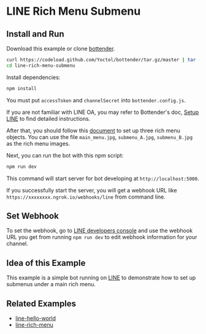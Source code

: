 # LINE Rich Menu Submenu

## Install and Run

Download this example or clone [bottender](https://github.com/Yoctol/bottender).

```sh
curl https://codeload.github.com/Yoctol/bottender/tar.gz/master | tar -xz --strip=2 bottender-master/examples/line-rich-menu-submenu
cd line-rich-menu-submenu
```

Install dependencies:

```sh
npm install
```

You must put `accessToken` and `channelSecret` into `bottender.config.js`.

If you are not familiar with LINE OA, you may refer to Bottender's doc, [Setup LINE](https://bottender.js.org/docs/channel-line-setup) to find detailed instructions.

After that, you should follow this [document](https://bottender.js.org/docs/channel-line-rich-menu#set-up-submenu) to set up three rich menu objects. You can use the file `main_menu.jpg`, `submenu_A.jpg`, `submenu_B.jpg` as the rich menu images.

Next, you can run the bot with this npm script:

```sh
npm run dev
```

This command will start server for bot developing at `http://localhost:5000`.

If you successfully start the server, you will get a webhook URL like `https://xxxxxxxx.ngrok.io/webhooks/line` from command line.

## Set Webhook

To set the webhook, go to [LINE developers console](https://developers.line.me/console/) and use the webhook URL you get from running `npm run dev` to edit webhook information for your channel.

## Idea of this Example

This example is a simple bot running on [LINE](https://line.me/) to demonstrate how to set up submenus under a main rich menu.

## Related Examples

- [line-hello-world](../line-hello-world)
- [line-rich-menu](../line-rich-menu)
